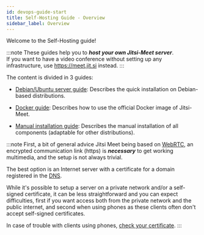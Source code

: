 ```yaml
---
id: devops-guide-start
title: Self-Hosting Guide - Overview
sidebar_label: Overview
---
```


Welcome to the Self-Hosting guide!

:::note
These guides help you to ___host your own Jitsi-Meet server___.   
If you want to have a video conference without setting up any infrastructure, use https://meet.jit.si instead.
:::


The content is divided in 3 guides:

* [Debian/Ubuntu server guide](devops-guide/quickstart.md): Describes the quick installation on Debian-based distributions.

* [Docker guide](devops-guide/docker.md): Describes how to use the official Docker image of Jitsi-Meet.

* [Manual installation guide](devops-guide/manual.md): Describes the manual installation of all components (adaptable for other distributions).


:::note First, a bit of general advice
Jitsi Meet being based on [WebRTC](https://en.wikipedia.org/wiki/WebRTC), an encrypted communication link (https) is ___necessary___ to get working multimedia, and the setup is not always trivial.

The best option is an Internet server with a certificate for a domain registered in the [DNS](https://en.wikipedia.org/wiki/Domain_Name_System#Domain_name_registration).

While it's possible to setup a server on a private network and/or a self-signed certificate, it can be less straightforward and you can expect difficulties, first if you want access both from the private network and the public internet, and second when using phones as these clients often don't accept self-signed certificates.

In case of trouble with clients using phones, [check your certificate](https://whatsmychaincert.com).
:::

